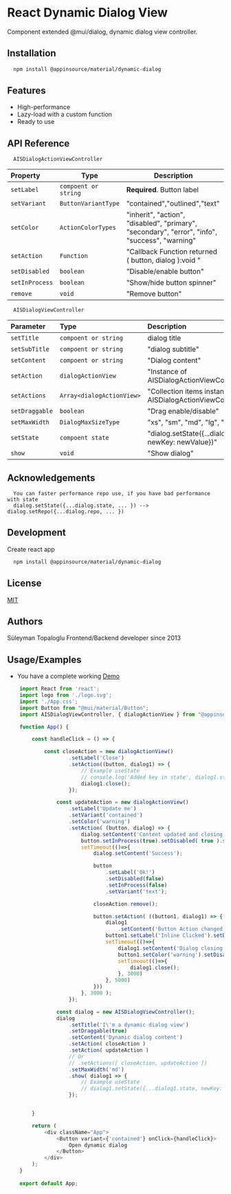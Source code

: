 
# React Dynamic Dialog View

Component extended @mui/dialog, dynamic dialog view controller.
## Installation

```bash
  npm install @appinsource/material/dynamic-dialog
```
    
## Features

- High-performance
- Lazy-load with a custom function
- Ready to use



## API Reference

```http
  AISDialogActionViewController
```

| Property  | Type                    | Description                |
| :-------- | -------                | ------------------------- |
| `setLabel` | `compoent or string` | **Required**. Button label |
| `setVariant` | `ButtonVariantType` | "contained","outlined","text"|
| `setColor` | `ActionColorTypes` | "inherit", "action", "disabled", "primary", "secondary", "error", "info", "success", "warning" |
| `setAction` | `Function` | "Callback Function returned ( button, dialog ):void "|
| `setDisabled` | `boolean` | "Disable/enable button"|
| `setInProcess` | `boolean` | "Show/hide button spinner"|
| `remove` | `void` | "Remove button"|



```http
  AISDialogViewController
```

| Parameter | Type     | Description                       |
| :-------- | :------- | :-------------------------------- |
| `setTitle` | `compoent or string` | dialog title |
| `setSubTitle` | `compoent or string` | "dialog subtitle"|
| `setContent` | `compoent or string` | "Dialog content"|
| `setAction` | `dialogActionView` | "Instance of AISDialogActionViewController"|
| `setActions` | `Array<dialogActionView>` | "Collection items instance of AISDialogActionViewController"|
| `setDraggable` | `boolean` | "Drag enable/disable" |
| `setMaxWidth` | `DialogMaxSizeType` | "xs", "sm", "md", "lg", "xl"|
| `setState` | `compoent state` | "dialog.setState({...dialog.state, newKey: newValue})"|
| `show` | `void` | "Show dialog" |



## Acknowledgements

```http
  You can faster performance repo use, if you have bad performance with state 
  dialog.setState({...dialog.state, ... }) --> dialog.setRepo({...dialog.repo, ... })
```


## Development

Create react app
```bash
  npm install @appinsource/material/dynamic-dialog
```


## License

[MIT](https://choosealicense.com/licenses/mit/)


## Authors



Süleyman Topaloglu Frontend/Backend developer since 2013
## Usage/Examples

 - You have a complete working [Demo](https://codesandbox.io/s/dynamic-react-dialog-view-controller-yop9q5)


```javascript
    import React from 'react';
    import logo from './logo.svg';
    import './App.css';
    import Button from "@mui/material/Button";
    import AISDialogViewController, { dialogActionView } from "@appinsource/material/dynamic-dialog";

    function App() {

        const handleClick = () => {

            const closeAction = new dialogActionView()
                    .setLabel('Close')
                    .setAction((button, dialog1) => {
                        // Example useState
                        // console.log('Added key in state', dialog1.state.newKey );
                        dialog1.close();
                    });

                const updateAction = new dialogActionView()
                    .setLabel('Update me')
                    .setVariant('contained')
                    .setColor('warning')
                    .setAction( (button, dialog) => {
                        dialog.setContent('Content updated and closing in 3 sec');
                        button.setInProcess(true).setDisabled( true ).setColor('success');
                        setTimeout(()=>{
                            dialog.setContent('Success');

                            button
                                .setLabel('Ok!')
                                .setDisabled(false)
                                .setInProcess(false)
                                .setVariant('text');

                            closeAction.remove();

                            button.setAction( ((button1, dialog1) => {
                                dialog1
                                    .setContent('Button Action changed another trigged will closing in 5 sec.');
                                button1.setLabel('Inline Clicked').setDisabled(true);
                                setTimeout(()=>{
                                    dialog1.setContent('Dialog closing in 3 sec');
                                    button1.setColor('warning').setDisabled(false);
                                    setTimeout(()=>{
                                        dialog1.close();
                                    }, 3000)
                                }, 5000)
                            }))
                        }, 3000 );
                    });

                const dialog = new AISDialogViewController();
                dialog
                    .setTitle('I\'m a dynamic dialog view')
                    .setDraggable(true)
                    .setContent('Dynamic dialog content')
                    .setAction( closeAction )
                    .setAction( updateAction )
                    // Or 
                    // .setActions([ closeAction, updateAction ])
                    .setMaxWidth('md')
                    .show( dialog1 => {
                        // Example useState
                        // dialog1.setState({...dialog1.state, newKey: 'newValue'})
                    });


        }

        return (
            <div className="App">
                <Button variant={'contained'} onClick={handleClick}>
                    Open dynamic dialog
                </Button>
            </div>
        );
    }
    
    export default App;
```

